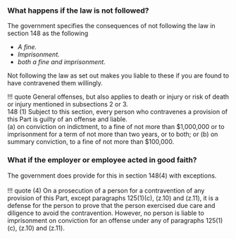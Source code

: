 

### What happens if the law is not followed?

The government specifies the consequences of not following the law in section 148 as the following<br>

- *A fine.* <br>
- *Imprisonment.* <br>
- *both a fine and imprisonment.*<br>

Not following the law as set out makes you liable to these if you are found to have contravened them willingly. <br>

!!! quote
    General offenses, but also applies to death or injury or risk of death or injury mentioned in subsections 2 or 3.<br>
    148 (1) Subject to this section, every person who contravenes a provision of this Part is guilty of an offense and liable.<br>
    (a) on conviction on indictment, to a fine of not more than $1,000,000 or to imprisonment for a term of not more than two years, or to both; or
    (b) on summary conviction, to a fine of not more than $100,000. <br>


### What if the employer or employee acted in good faith?

The government does provide for this in section 148(4) with exceptions. <br><br>
!!! quote 
    (4) On a prosecution of a person for a contravention of any provision of this Part, except paragraphs 125(1)(c), (z.10) and (z.11), it is a defense for the person to prove that the person exercised due care and diligence to avoid the contravention. However, no person is liable to imprisonment on conviction for an offense under any of paragraphs 125(1)(c), (z.10) and (z.11).











